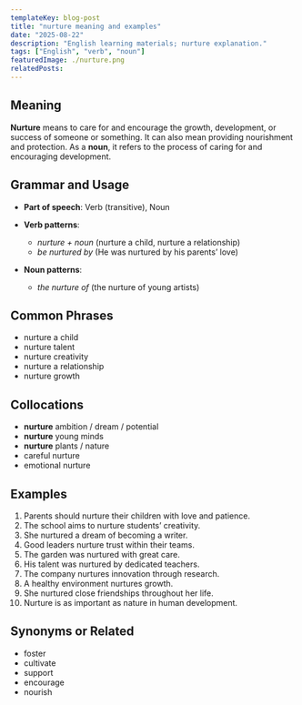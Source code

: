 ```yaml
---
templateKey: blog-post
title: "nurture meaning and examples"
date: "2025-08-22"
description: "English learning materials; nurture explanation."
tags: ["English", "verb", "noun"]
featuredImage: ./nurture.png
relatedPosts:
---
```


## Meaning

**Nurture** means to care for and encourage the growth, development, or success of someone or something. It can also mean providing nourishment and protection.
As a **noun**, it refers to the process of caring for and encouraging development.

## Grammar and Usage

- **Part of speech**: Verb (transitive), Noun
- **Verb patterns**:

  - _nurture + noun_ (nurture a child, nurture a relationship)
  - _be nurtured by_ (He was nurtured by his parents’ love)

- **Noun patterns**:

  - _the nurture of_ (the nurture of young artists)

## Common Phrases

- nurture a child
- nurture talent
- nurture creativity
- nurture a relationship
- nurture growth

## Collocations

- **nurture** ambition / dream / potential
- **nurture** young minds
- **nurture** plants / nature
- careful nurture
- emotional nurture

## Examples

1. Parents should nurture their children with love and patience.
2. The school aims to nurture students’ creativity.
3. She nurtured a dream of becoming a writer.
4. Good leaders nurture trust within their teams.
5. The garden was nurtured with great care.
6. His talent was nurtured by dedicated teachers.
7. The company nurtures innovation through research.
8. A healthy environment nurtures growth.
9. She nurtured close friendships throughout her life.
10. Nurture is as important as nature in human development.

## Synonyms or Related

- foster
- cultivate
- support
- encourage
- nourish
